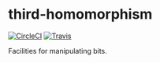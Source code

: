# third-homomorphism
[![CircleCI](https://circleci.com/gh/haskell-works/third-homomorphism.svg?style=svg)](https://circleci.com/gh/haskell-works/third-homomorphism)
[![Travis](https://travis-ci.org/haskell-works/third-homomorphism.svg?branch=master)](https://travis-ci.org/haskell-works/third-homomorphism)

Facilities for manipulating bits.

